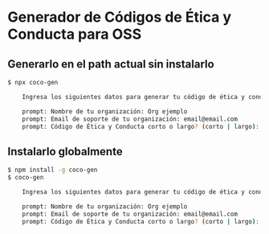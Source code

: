 # Generador de Códigos de Ética y Conducta para OSS

## Generarlo en el path actual sin instalarlo
```bash
$ npx coco-gen 

    Ingresa los siguientes datos para generar tu código de ética y conducta.

    prompt: Nombre de tu organización: Org ejemplo
    prompt: Email de soporte de tu organización: email@email.com
    prompt: Código de Ética y Conducta corto o largo? (corto | largo): corto
```

## Instalarlo globalmente 
```bash
$ npm install -g coco-gen
$ coco-gen

    Ingresa los siguientes datos para generar tu código de ética y conducta.

    prompt: Nombre de tu organización: Org ejemplo
    prompt: Email de soporte de tu organización: email@email.com
    prompt: Código de Ética y Conducta corto o largo? (corto | largo): corto


```
